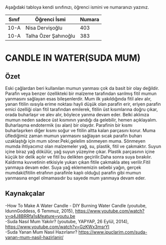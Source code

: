 

Aşağıdaki tabloya kendi sınıfınızı, öğrenci ismini ve numaranızı yazınız. 

Sınıf | Öğrenci İsmi        |Numara
------|---------------------|-------
10-A  | Nisa Dervişoğlu     |403
10-A  |Talha Özer Şahınoğlu |383

# CANDLE IN WATER(SUDA MUM)
## Özet
Eski çağlardan beri kullanılan mumun yanması çok da basit bir olay değildir. Parafin veya benzer özellikteki bir malzeme tarafından sarılmış fitil mumun yanmasını sağlayan esas bileşenlerdir. Mum ilk yakıldığında fitil alev alır, yanan fitilin ısısıyla erime noktası hayli düşük olan parafin erir, eriyen parafin emici özelliği olan fitil tarafından emilerek, fitilin üst kısımlarına doğru çıkar, orada buharlaşır ve alev alır, böylece yanma devam eder. Belki aklınıza mumun neden sadece üst kısmının yandığı da gelebilir, hemen açıklayalım. Buharlaşma endotermik (ısı alan) bir olaydır. Parafinin bir kısmı buharlaşırken diğer kısmı soğur ve fitilin altta kalan parçasını korur. Muma üflediğimiz zaman mumun yanmasını sağlayan sıcak parafin buharı uzaklaştığı için mum söner.Peki,gelelim sönmeyen muma. Sönmeyen mumda ihtiyacımız olan malzemeler yağ, su, plastik, fitil ve çakmaktır. Suyun içine biraz yağ dökülür, yağ suyun yüzeyine çıkar. Plastik parçasının içine küçük bir delik açılır ve fitil bu delikten geçirilir.Daha sonra suya bırakılır. Kaldırma kuvvetinin etkisiyle yukarı çıkan fitile çakmakla ateş verilir.Fitil yanmaya devam eder. Suya yağ eklememizin sebebi yağın, gerçek mumdaki(fitilin etrafının parafinle kaplı olduğu) parafin gibi mumun yanmasına engel olmamasıdır bu sayede mum yanmaya devam eder.

## Kaynakçalar  
-How To Make A Water Candle - DIY Burning Water Candle (youtube, IdunnGoddess, 6 Temmuz, 2015), https://www.youtube.com/watch?v=q4J8BRRfa1s&feature=youtu.be                                                                                                              
-Suda Nasıl Mum Yakılır? (youtube, YAPYAP, 26 Eylül, 2014), https://www.youtube.com/watch?v=GzKWx3msrYI                                    
-Suda Yanan Mum Nasıl Hazırlanır? https://www.ipuclarim.com/suda-yanan-mum-nasil-hazirlanir/
